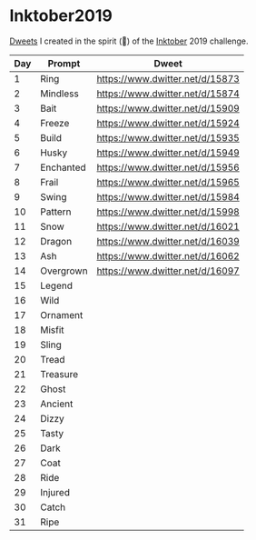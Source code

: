 # Inktober2019

[Dweets](https://www.dwitter.net/) I created in the spirit (👻) of the [Inktober](https://inktober.com/) 2019 challenge.

| Day | Prompt | Dweet |
| --- | ------ | ----- |
| 1   | Ring   | https://www.dwitter.net/d/15873 |
| 2   | Mindless | https://www.dwitter.net/d/15874 |
| 3 | Bait | https://www.dwitter.net/d/15909 |
| 4 | Freeze | https://www.dwitter.net/d/15924 |
| 5 | Build | https://www.dwitter.net/d/15935 |
| 6 | Husky | https://www.dwitter.net/d/15949 |
| 7 | Enchanted | https://www.dwitter.net/d/15956 |
| 8 | Frail | https://www.dwitter.net/d/15965 |
| 9 | Swing | https://www.dwitter.net/d/15984 |
| 10 | Pattern | https://www.dwitter.net/d/15998 |
| 11 | Snow | https://www.dwitter.net/d/16021 |
| 12 | Dragon | https://www.dwitter.net/d/16039 | 
| 13 | Ash | https://www.dwitter.net/d/16062 |
| 14 | Overgrown | https://www.dwitter.net/d/16097 |
| 15 | Legend | |
| 16 | Wild | |
| 17 | Ornament | |
| 18 | Misfit | |
| 19 | Sling | |
| 20 | Tread | |
| 21 | Treasure | |
| 22 | Ghost | |
| 23 | Ancient | |
| 24 | Dizzy | | 
| 25 | Tasty | |
| 26 | Dark | |
| 27 | Coat | |
| 28 | Ride | |
| 29 | Injured | |
| 30 | Catch | |
| 31 | Ripe | |
